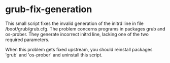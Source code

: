 # grub-fix-generation

This small script fixes the invalid generation of the initrd line in file /boot/grub/grub.cfg.
The problem concerns programs in packages grub and os-prober.
They generate incorrect initrd line, lacking one of the two required parameters.

When this problem gets fixed upstream, you should reinstall packages 'grub' and 'os-prober'
and uninstall this script.
